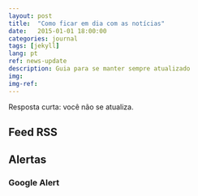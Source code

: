 ```yaml
---
layout: post
title:  "Como ficar em dia com as notícias"
date:   2015-01-01 18:00:00
categories: journal
tags: [jekyll]
lang: pt
ref: news-update
description: Guia para se manter sempre atualizado
img:
img-ref:
---
```


Resposta curta: você não se atualiza. 

## Feed RSS

## Alertas

### Google Alert

